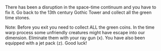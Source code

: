 There has been a disruption in the space-time continuum and you have to fix it. Go back to the 13th century Gothic Tower and collect all the green time stones. 

Note: Before you exit you need to collect ALL the green coins. In the time warp process some unfriendly creatures might have escape into our dimension. Eliminate them with your ray gun (<kbd>x</kbd>). You have also been equipped with a jet pack (<kbd>z</kbd>). Good luck!